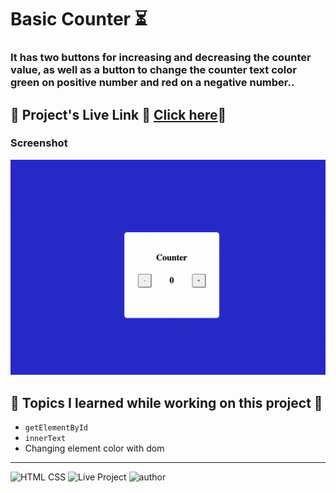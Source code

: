 # Basic Counter ⏳

### It has two buttons for increasing and decreasing the counter value, as well as a button to change the counter text color green on positive number and red on a negative number..

## 📌 **Project's Live Link 🚀 [Click here](https://basiccounterfsjs.netlify.app/)🔗**

### Screenshot

![project Image](./Image/Basic_Counter.png)

## 📌 Topics I learned while working on this project 📝

- `getElementById`
- `innerText`
- Changing element color with dom

---

![HTML CSS](https://img.shields.io/badge/HTML-CSS-orange)
![Live Project](https://img.shields.io/badge/JavaScript-yellow)
![author](https://img.shields.io/badge/Author-Arpit--Pathak-blue)
